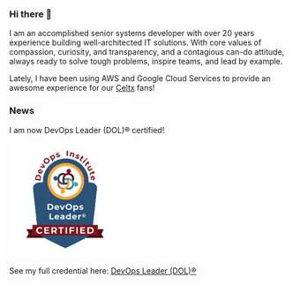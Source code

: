 ### Hi there 👋

I am an accomplished senior systems developer with over 20 years experience building well-architected IT solutions. With core values of compassion, curiosity, and transparency, and a contagious can-do attitude, always ready to solve tough problems, inspire teams, and lead by example.

Lately, I have been using AWS and Google Cloud Services to provide an awesome experience for our [Celtx](https://www.celtx.com) fans!

### News

I am now DevOps Leader (DOL)® certified!

<img alt="DevOps Leader" src="DevOpsLeader.jpg" width="200"/>

See my full credential here: [DevOps Leader (DOL)®](DevOps_DOL_Certificate.pdf)

<!--
**rgpower/rgpower** is a ✨ _special_ ✨ repository because its `README.md` (this file) appears on your GitHub profile.

Here are some ideas to get you started:

- 🔭 I’m currently working on ...
- 🌱 I’m currently learning ...
- 👯 I’m looking to collaborate on ...
- 🤔 I’m looking for help with ...
- 💬 Ask me about ...
- 📫 How to reach me: ...
- 😄 Pronouns: ...
- ⚡ Fun fact: ...
-->
